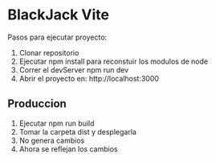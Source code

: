 # BlackJack Vite

Pasos para ejecutar proyecto:

1. Clonar repositorio
2. Ejecutar npm install para reconstuir los modulos de node
3. Correr el devServer npm run dev
4. Abrir el proyecto en: http://localhost:3000

## Produccion

1. Ejecutar npm run build
2. Tomar la carpeta dist y desplegarla
3. No genera cambios
4. Ahora se reflejan los cambios